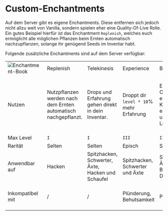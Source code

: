 # Custom-Enchantments

Auf dem Server gibt es eigene Enchantments. Diese entfernen sich jedoch nicht allzu weit von
Vanilla, sondern spielen eher eine Quality-Of-Live Rolle. Ein gutes Beispiel hierfür ist das
Enchantment `Replenish`, welches euch ermöglicht alle möglichen Pflanzen beim Ernten automatisch
nachzupflanzen, solange ihr genügend Seeds im Inventar habt.

Folgende zusätzliche Enchantments sind auf dem Server verfügbar:

<table style="both">
<tr><td><img src="enchantment-gif.gif" alt="Enchantment-Book" preview-src="https://i.imgur.com/CzFlwOo.png"/></td>              <td>Replenish</td>                                                      <td>Telekinesis</td>                                        <td>Experience</td>                                         <td>Beheading</td>                                                      <td>Silent Gaze</td>                                                        <td>Soulbound</td>                                                      <td>Rocket Saver</td></tr>
<tr><td>Nutzen</td>                                                                                                             <td>Nutzpflanzen werden nach dem Ernten automatisch nachgepflanzt.</td> <td>Drops und Erfahrung gehen direkt in dein Inventar.</td> <td>Droppt dir <code>level * 10</code>% mehr Erfahrung</td> <td>Erhöht die Chance einen Mob Kopf zu erhalten um 2% pro Level.</td>  <td>Du kannst einen Enderman anschauen, ohne dass dir etwas passiert.</td>  <td>Das Item verbleibt auch nach deinem Tod in deinem Inventar.</td>    <td>Gewährt eine <code>level * 15</code>% Chance beim Boosten kein Feuerwerk zu verbrauchen</td></tr>
<tr><td>Max Level</td>                                                                                                          <td><code>I</code></td>                                                 <td><code>I</code></td>                                     <td><code>III</code></td>                                   <td><code>III</code></td>                                               <td><code>I</code></td>                                                     <td><code>I</code></td>                                                 <td><code>III</code></td></tr>
<tr><td>Rarität</td>                                                                                                            <td>Selten</td>                                                         <td>Selten</td>                                             <td>Episch</td>                                             <td>Selten</td>                                                         <td>Selten</td>                                                             <td>Mytisch</td>                                                        <td>Special</td></tr>
<tr><td>Anwendbar auf</td>                                                                                                      <td>Hacken</td>                                                         <td>Spitzhacken, Schwerter, Äxte, Hacken und Schaufel</td>  <td>Spitzhacken, Schwerter und Äxte</td>                    <td>Schwerter, Äxte, Bögen, Dreizack</td>                               <td>Helme</td>                                                              <td>Alles</td>                                                          <td>Elytren</td></tr>
<tr><td>Inkompatibel mit</td>                                                                                                   <td>/</td>                                                              <td>/</td>                                                  <td>Plünderung, Behutsamkeit</td>                           <td>Plünderung</td>                                                     <td>/</td>                                                                  <td>Curse of Vanishing, Curse of Binding</td>                           <td>/</td></tr>
</table>
